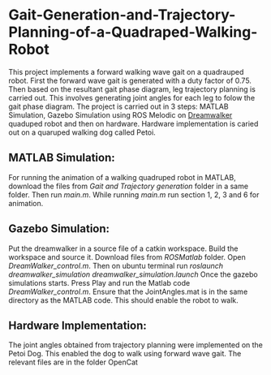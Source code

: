 # Gait-Generation-and-Trajectory-Planning-of-a-Quadraped-Walking-Robot
This project implements a forward walking wave gait on a quadrauped robot. First the forward wave gait is generated with a duty factor of 0.75. Then based on the resultant
gait phase diagram, leg trajectory planning is carried out. This involves generating joint angles for each leg to folow the gait phase diagram. The project is carried out in 3 
steps: MATLAB Simulation, Gazebo Simulation using ROS Melodic on [Dreamwalker](https://github.com/Daemiac/Dreamwalker) quaduped robot and then on hardware. Hardware implementation is caried out on a quaruped walking dog called Petoi.
## MATLAB Simulation:
For running the animation of a walking quadruped robot in MATLAB, download the files from *Gait and Trajectory generation* folder in a same folder. Then run *main.m*.
While running *main.m* run section 1, 2, 3 and 6 for animation.
## Gazebo Simulation:
Put the dreamwalker in a source file of a catkin workspace. Build the workspace and source it. Download files from *ROSMatlab* folder. Open *DreamWalker_control.m*. Then on ubuntu terminal run 
*roslaunch dreamwalker_simulation dreamwalker_simulation.launch*
Once the gazebo simulations starts. Press Play and run the Matlab code *DreamWalker_control.m*. Ensure that the JointAngles.mat is in the same directory as the MATLAB code. This should enable the robot to walk.
## Hardware Implementation:
The joint angles obtained from trajectory planning were implemented on the Petoi Dog. This enabled the dog to walk using forward wave gait. The relevant files
are in the folder OpenCat
